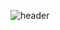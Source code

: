 

<!-- 
**Kim-yongbeom/Kim-yongbeom** is a ✨ _special_ ✨ repository because its `README.md` (this file) appears on your GitHub profile.

Here are some ideas to get you started:

- 🔭 I’m currently working on ...
- 🌱 I’m currently learning ...
- 👯 I’m looking to collaborate on ...
- 🤔 I’m looking for help with ...
- 💬 Ask me about ...
- 📫 How to reach me: ...
- ⚡ Fun fact: ... -->

<!-- ![Kim-yongbeom's GitHub stats](https://github-readme-stats.vercel.app/api?username=Kim-yongbeom&show_icons=true&theme=nord) -->



![header](https://capsule-render.vercel.app/api?type=soft&color=FF9966&height=300&section=header&text=Web&fontSize=80&animation=twinkling&fontColor=EEEEEE)

<!-- <h3 align="center">📚 Tech Stack 📚</h3> -->
<!-- <p align="center">
  <img src="https://img.shields.io/badge/HTML5-E34F26?style=flat-square&logo=HTML5&logoColor=white" />
  <img src="https://img.shields.io/badge/CSS3-3766AB?style=flat-square&logo=CSS3&logoColor=white" />
  <img src="https://img.shields.io/badge/Javascript-ffb13b?style=flat-square&logo=javascript&logoColor=white"/></a>
  <img src="https://img.shields.io/badge/C-808080?style=flat-square&logo=C&logoColor=white"/></a>
  <img src="https://img.shields.io/badge/Python-3766AB?style=flat-square&logo=Python&logoColor=white"/></a> 
  <img src="https://img.shields.io/badge/Django-336600?style=flat-square&logo=Django&logoColor=white"/></a>
  <br>
  <img src="https://img.shields.io/badge/Mongodb-339933?style=flat-square&logo=Mongodb&logoColor=white"/></a>
  <img src="https://img.shields.io/badge/Mysql-6979BB?style=flat-square&logo=MySql&logoColor=white"/></a>
  <img src="https://img.shields.io/badge/React-50BCDF?style=flat-square&logo=React&logoColor=white"/></a>
  <img src="https://img.shields.io/badge/Node.js-339933?style=flat-square&logo=Node.js&logoColor=white"/></a>
  <img src="https://img.shields.io/badge/jQuery-004C99?style=flat-square&logo=jQuery&logoColor=white"/></a>
  <br>
</p> -->


